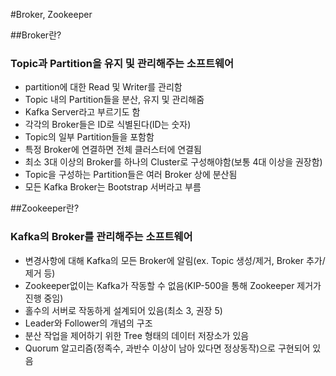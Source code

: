 #Broker, Zookeeper

##Broker란?
### Topic과 Partition을 유지 및 관리해주는 소프트웨어
- partition에 대한 Read 및 Writer를 관리함
- Topic 내의 Partition들을 분산, 유지 및 관리해줌
- Kafka Server라고 부르기도 함
- 각각의 Broker들은 ID로 식별된다(ID는 숫자)
- Topic의 일부 Partition들을 포함함
- 특정 Broker에 연결하면 전체 클러스터에 연결됨
- 최소 3대 이상의 Broker를 하나의 Cluster로 구성해야함(보통 4대 이상을 권장함)
- Topic을 구성하는 Partition들은 여러 Broker 상에 분산됨
- 모든 Kafka Broker는 Bootstrap 서버라고 부름

##Zookeeper란?
### Kafka의 Broker를 관리해주는 소프트웨어
- 변경사항에 대해 Kafka의 모든 Broker에 알림(ex. Topic 생성/제거, Broker 추가/제거 등)
- Zookeeper없이는 Kafka가 작동할 수 없음(KIP-500을 통해 Zookeeper 제거가 진행 중임)
- 홀수의 서버로 작동하게 설계되어 있음(최소 3, 권장 5)
- Leader와 Follower의 개념의 구조
- 분산 작업을 제어하기 위한 Tree 형태의 데이터 저장소가 있음
- Quorum 알고리즘(정족수, 과반수 이상이 남아 있다면 정상동작)으로 구현되어 있음




